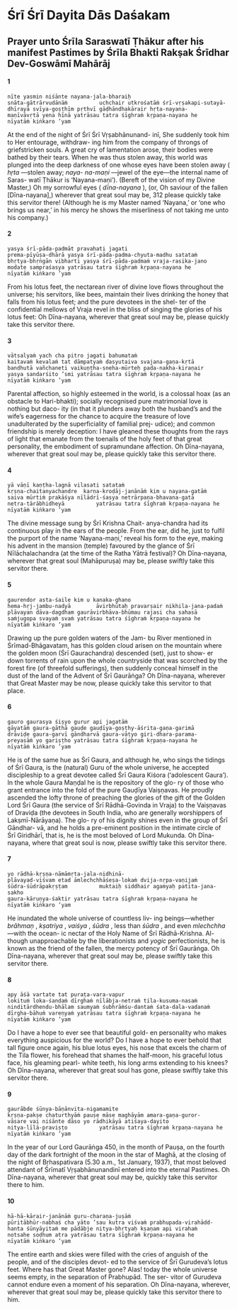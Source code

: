 # Śrī Śrī Dayita Dās Daśakam

## Prayer unto Śrīla Saraswatī Ṭhākur after his manifest Pastimes by Śrīla Bhakti Rakṣak Śrīdhar Dev-Goswāmī Mahārāj

#### 1

    nīte yasmin niśānte nayana-jala-bharaiḥ
    snāta-gātrārvudānāṁ          uchchair utkrośatāṁ śrī-vṛṣakapi-sutayā-
    dhīrayā svīya-goṣṭhīm pṛthvī gāḍhāndhakārair hṛta-nayana-
    maṇīvāvṛtā yena hīnā yatrāsau tatra śīghraṁ kṛpaṇa-nayana he
    nīyatāṁ kiṅkaro ’yam

At the end of the night of Śrī Śrī Vṛṣabhānunand- inī, She suddenly took him to Her entourage, withdraw- ing him from the company of throngs of griefstricken souls. A great cry of lamentation arose, their bodies were bathed by their tears. When he was thus stolen away, this world was plunged into the deep darkness of one whose eyes have been stolen away ( *hṛta* —stolen away; *naya- na-maṇi* —jewel of the eye—the internal name of Saras- watī Ṭhākur is ‘Nayana-maṇi’).
(Bereft of the vision of my Divine Master,) Oh my sorrowful eyes ( *dīna-nayana* ), (or, Oh saviour of the fallen [Dīna-nayana],) wherever that great soul may be,
312   please quickly take this servitor there! (Although he is my Master named ‘Nayana,’ or ‘one who brings us near,’ in his mercy he shows the miserliness of
not taking me unto his company.)

#### 2

    yasya śrī-pāda-padmāt pravahati jagati
    prema-pīyūṣa-dhārā yasya śrī-pāda-padma-chyuta-madhu satataṁ
    bhṛtya-bhṛṅgān vibharti yasya śrī-pāda-padmaṁ vraja-rasika-jano
    modate sampraśasya yatrāsau tatra śīghraṁ kṛpaṇa-nayana he
    nīyatāṁ kiṅkaro ’yam

From his lotus feet, the nectarean river of divine love flows throughout the universe; his servitors, like bees, maintain their lives drinking the honey that falls from his lotus feet; and the pure devotees in the shel- ter of the confidential mellows of Vraja revel in the bliss of singing the glories of his lotus feet: Oh Dīna-nayana, wherever that great soul may be, please quickly take this servitor there.

#### 3

    vātsalyaṁ yach cha pitro jagati bahumataṁ
    kaitavaṁ kevalaṁ tat dāmpatyaṁ dasyutaiva svajana-gaṇa-kṛtā
    bandhutā vañchaneti vaikuṇṭha-sneha-mūrteḥ pada-nakha-kiraṇair
    yasya sandarśito ’smi yatrāsau tatra śīghraṁ kṛpaṇa-nayana he
    nīyatāṁ kiṅkaro ’yam

Parental affection, so highly esteemed in the world, is a colossal hoax (as an obstacle to Hari-bhakti); socially recognised pure matrimonial love is nothing but daco- ity (in that it plunders away both the husband’s and the wife’s eagerness for the chance to acquire the treasure of love unadulterated by the superficiality of familial prej- udice); and common friendship is merely deception: I have gleaned these thoughts from the rays of light that emanate from the toenails of the holy feet of that great
personality, the embodiment of supramundane affection. Oh Dīna-nayana, wherever that great soul may be, please quickly take this servitor there.

#### 4

    yā vāṇī kaṇṭha-lagnā vilasati satataṁ
    kṛṣṇa-chaitanyachandre  karṇa-kroḍāj-janānāṁ kim u nayana-gatāṁ
    saiva mūrtiṁ prakāśya nīlādrī-śasya netrārpaṇa-bhavana-gatā
    netra-tārābhidheyā          yatrāsau tatra śīghraṁ kṛpaṇa-nayana he
    nīyatāṁ kiṅkaro ’yam

The divine message sung by Śrī Krishna Chait- anya-chandra had its continuous play in the ears of the people. From the ear, did he, just to fulfil the purport of the name ‘Nayana-maṇi,’ reveal his form to the eye, making his advent in the mansion (temple) favoured by the glance of Śrī Nīlāchalachandra (at the time of the Ratha Yātrā festival)? Oh Dīna-nayana, wherever that great soul (Mahāpuruṣa) may be, please swiftly take this servitor there.

#### 5

    gaurendor asta-śaile kim u kanaka-ghano
    hema-hṛj-jambu-nadyā        āvirbhūtaḥ pravarṣair nikhila-jana-padaṁ
    plāvayan dāva-dagdham gaurāvirbhāva-bhūmau rajasi cha sahasā
    saṁjugopa svayaṁ svaṁ yatrāsau tatra śīghraṁ kṛpaṇa-nayana he
    nīyatāṁ kiṅkaro ’yam

Drawing up the pure golden waters of the Jam- bu River mentioned in Śrīmad-Bhāgavatam, has this golden cloud arisen on the mountain where the golden moon (Śrī Gaurachandra) descended (set), just to show- er down torrents of rain upon the whole countryside that was scorched by the forest fire (of threefold sufferings), then suddenly conceal himself in the dust of the land of the Advent of Śrī Gaurāṅga? Oh Dīna-nayana, wherever that Great Master may be now, please quickly take this servitor to that place.

#### 6

    gauro gaurasya śiṣyo gurur api jagatāṁ
    gāyatāṁ gaura-gāthā gauḍe gauḍīya-goṣṭhy-āśrita-gaṇa-garimā
    drāviḍe gaura-garvī gāndharvā gaura-vāṭyo giri-dhara-parama-
    preyasāṁ yo gariṣṭho yatrāsau tatra śīghraṁ kṛpaṇa-nayana he
    nīyatāṁ kiṅkaro ’yam

He is of the same hue as Śrī Gaura, and although he, who sings the tidings of Śrī Gaura, is the (natural) Guru of the whole universe, he accepted discipleship to a great devotee called Śrī Gaura Kiśora (‘adolescent Gaura’). In the whole Gaura Maṇḍal he is the repository of the glo- ry of those who grant entrance into the fold of the pure Gauḍīya Vaiṣṇavas. He proudly ascended the lofty throne of preaching the glories of the gift of the Golden Lord Śrī Gaura (the service of Śrī Rādhā-Govinda in Vraja) to the Vaiṣṇavas of Draviḍa (the devotees in South India, who are generally worshippers of Lakṣmī-Nārāyaṇa). The glo- ry of his dignity shines even in the group of Śrī Gāndhar- vā, and he holds a pre-eminent position in the intimate circle of Śrī Giridhārī, that is, he is the most beloved of Lord Mukunda. Oh Dīna-nayana, where that great soul is now, please swiftly take this servitor there.

#### 7

    yo rādhā-kṛṣṇa-nāmāmṛta-jala-nidhinā-
    plāvayad-viśvam etad āmlechchhāśeṣa-lokaṁ dvija-nṛpa-vaṇijaṁ
    śūdra-śūdrāpakṛṣṭam          muktaiḥ siddhair agamyaḥ patita-jana-sakho
    gaura-kāruṇya-śaktir yatrāsau tatra śīghraṁ kṛpaṇa-nayana he
    nīyatāṁ kiṅkaro ’yam

He inundated the whole universe of countless liv- ing beings—whether *brāhmaṇ* , *kṣatriya* , *vaiśya* , *śūdra* , less than *śūdra* , and even *mlechchha* —with the ocean- ic nectar of the Holy Name of Śrī Rādhā-Krishna. Al- though unapproachable by the liberationists and *yogic*
perfectionists, he is known as the friend of the fallen, the mercy potency of Śrī Gaurāṅga. Oh Dīna-nayana, wherever that great soul may be, please swiftly take this servitor there.

#### 8

    apy āśā vartate tat puraṭa-vara-vapur
    lokituṁ loka-śandaṁ dīrghaṁ nīlābja-netraṁ tila-kusuma-nasaṁ
    ninditārdhendu-bhālam saumyaṁ śubhrāṁśu-dantaṁ śata-dala-vadanaṁ
    dīrgha-bāhuṁ vareṇyaṁ yatrāsau tatra śīghraṁ kṛpaṇa-nayana he
    nīyatāṁ kiṅkaro ’yam

Do I have a hope to ever see that beautiful gold- en personality who makes everything auspicious for the world? Do I have a hope to ever behold that tall figure once again, his blue lotus eyes, his nose that excels the charm of the Tila flower, his forehead that shames the half-moon, his graceful lotus face, his gleaming pearl- white teeth, his long arms extending to his knees? Oh Dīna-nayana, wherever that great soul has gone, please swiftly take this servitor there.

#### 9

    gaurābde śūnya-bāṇānvita-nigamamite
    kṛṣṇa-pakṣe chaturthyāṁ pauṣe māse maghāyām amara-gaṇa-guror-
    vāsare vai niśānte dāso yo rādhikāyā atiśaya-dayito
    nitya-līlā-praviṣṭo          yatrāsau tatra śīghraṁ kṛpaṇa-nayana he
    nīyatāṁ kiṅkaro ’yam

In the year of our Lord Gaurāṅga 450, in the month of Pauṣa, on the fourth day of the dark fortnight of the moon in the star of Maghā, at the closing of the night of Bṛhaspativara (5.30 a.m., 1st January, 1937), that most beloved attendant of Śrīmatī Vṛṣabhānunandinī entered into the eternal Pastimes. Oh Dīna-nayana, wherever that great soul may be, quickly take this servitor there to him.

#### 10

    hā-hā-kārair-janānāṁ guru-charaṇa-juṣāṁ
    pūritābhūr-nabhaś cha yāto ’sau kutra viśvaṁ prabhupada-virahādd-
    hanta śūnyāyitaṁ me pādābje nitya-bhṛtyaḥ kṣaṇam api virahaṁ
    notsahe soḍhum atra yatrāsau tatra śīghraṁ kṛpaṇa-nayana he
    nīyatāṁ kiṅkaro ’yam

The entire earth and skies were filled with the cries of anguish of the people, and of the disciples devot- ed to the service of Śrī Gurudeva’s lotus feet. Where has that Great Master gone? Alas! today the whole universe seems empty, in the separation of Prabhupād. The ser- vitor of Gurudeva cannot endure even a moment of his separation. Oh Dīna-nayana, wherever, wherever that great soul may be, please quickly take this servitor there to him.

